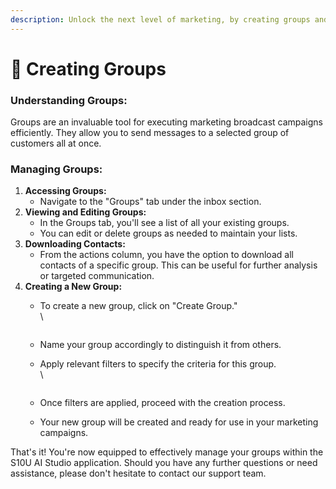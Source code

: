 ```yaml
---
description: Unlock the next level of marketing, by creating groups and targeted messaging
---
```


# 📖 Creating Groups

### **Understanding Groups:**

Groups are an invaluable tool for executing marketing broadcast campaigns efficiently. They allow you to send messages to a selected group of customers all at once.

### **Managing Groups:**

1. **Accessing Groups:**
   * Navigate to the "Groups" tab under the inbox section.
2. **Viewing and Editing Groups:**
   * In the Groups tab, you'll see a list of all your existing groups.
   * You can edit or delete groups as needed to maintain your lists.
3. **Downloading Contacts:**
   * From the actions column, you have the option to download all contacts of a specific group. This can be useful for further analysis or targeted communication.
4. **Creating a New Group:**
   *   To create a new group, click on "Create Group."\
       \


       <figure><img src="../../../.gitbook/assets/1 – 74.png" alt=""><figcaption></figcaption></figure>
   * Name your group accordingly to distinguish it from others.
   *   Apply relevant filters to specify the criteria for this group.\
       \


       <figure><img src="../../../.gitbook/assets/1 – 75.png" alt=""><figcaption></figcaption></figure>
   * Once filters are applied, proceed with the creation process.
   * Your new group will be created and ready for use in your marketing campaigns.

That's it! You're now equipped to effectively manage your groups within the S10U AI Studio application. Should you have any further questions or need assistance, please don't hesitate to contact our support team.
